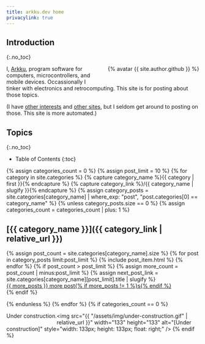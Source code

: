 ```yaml
---
title: arkku.dev home
privacylink: true
---
```


## Introduction
{:.no_toc}

<div style="float: right; margin-left: 2em; margin-bottom: 2em">
{% avatar {{ site.author.github }} %}
</div>

I, [Arkku](https://github.com/arkku/), program software for computers, microcontrollers, and mobile devices. Occassionally I tinker with electronics and retrocomputing. This site is for posting about those topics.

(I have [other interests](https://www.flickr.com/photos/arkku/) and [other sites](https://arkku.com/), but I seldom get around to posting on those. This site is more automated.)

## Topics
{:.no_toc}

* Table of Contents
{:toc}

{% assign categories_count = 0 %}
{% assign post_limit = 10 %}
{% for category in site.categories %}
    {% capture category_name %}{{ category | first }}{% endcapture %}
    {% capture category_link %}/{{ category_name | slugify }}{% endcapture %}
    {% assign category_posts = site.categories[category_name] | where_exp: "post", "post.categories[0] == category_name" %}
{% unless category_posts.size == 0 %}
{% assign categories_count = categories_count | plus: 1 %}

## [{{ category_name }}]({{ category_link | relative_url }})

<dl>
{% assign post_count = site.categories[category_name].size %}
{% for post in category_posts limit:post_limit %}
{% include post_item.html %}
{% endfor %}
{% if post_count > post_limit %}
    {% assign more_count = post_count | minus:post_limit %}
    {% assign next_post_link = site.categories[category_name][post_limit].title | slugify %}
    <dt><a class="post-title" href="{{ category_link | relative_url }}#{{ next_post_link }}">{{ more_posts }} more post{% if more_posts != 1 %}s{% endif %}</a></dt>
{% endif %}
</dl>
{% endunless %}
{% endfor %}
{% if categories_count == 0 %}
<p style="float: left">Under construction.</p>

<img src="{{ "/assets/img/under-construction.gif" | relative_url }}" width="133" height="133" alt="[Under construction]" style="width: 133px; height: 133px; float: right;" />
{% endif %}
